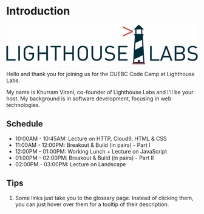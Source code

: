 # Introduction

![Lighthouse Labs](/images/lhl-logo.png)

Hello and thank you for joining us for the CUEBC Code Camp at Lighthouse Labs.

My name is Khurram Virani, co-founder of Lighthouse Labs and I'll be your host. My background is in software development, focusing in web technologies.

## Schedule

* 10:00AM - 10:45AM: Lecture on HTTP, Cloud9, HTML & CSS
* 11:00AM - 12:00PM: Breakout & Build (in pairs) - Part I
* 12:00PM - 01:00PM: Working Lunch + Lecture on JavaScript
* 01:00PM - 02:00PM: Breakout & Build (in pairs) - Part II
* 02:00PM - 03:00PM: Lecture on Landscape

## Tips

1. Some links just take you to the glossary page. Instead of clicking them, you can just hover over them for a tooltip of their description.

